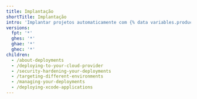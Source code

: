 ```yaml
---
title: Implantação
shortTitle: Implantação
intro: 'Implantar projetos automaticamente com {% data variables.product.prodname_actions %}.'
versions:
  fpt: '*'
  ghes: '*'
  ghae: '*'
  ghec: '*'
children:
  - /about-deployments
  - /deploying-to-your-cloud-provider
  - /security-hardening-your-deployments
  - /targeting-different-environments
  - /managing-your-deployments
  - /deploying-xcode-applications
---
```


